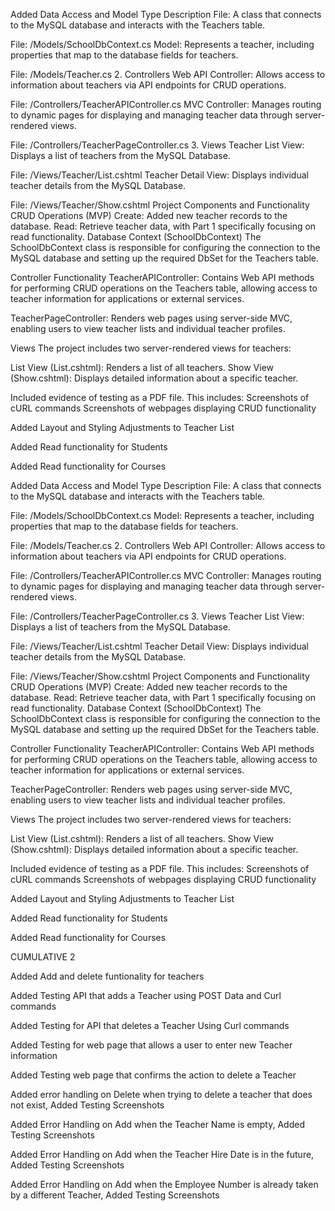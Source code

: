 Added Data Access and Model Type Description File: A class that connects to the MySQL database and interacts with the Teachers table.

File: /Models/SchoolDbContext.cs Model: Represents a teacher, including properties that map to the database fields for teachers.

File: /Models/Teacher.cs 2. Controllers Web API Controller: Allows access to information about teachers via API endpoints for CRUD operations.

File: /Controllers/TeacherAPIController.cs MVC Controller: Manages routing to dynamic pages for displaying and managing teacher data through server-rendered views.

File: /Controllers/TeacherPageController.cs 3. Views Teacher List View: Displays a list of teachers from the MySQL Database.

File: /Views/Teacher/List.cshtml Teacher Detail View: Displays individual teacher details from the MySQL Database.

File: /Views/Teacher/Show.cshtml Project Components and Functionality CRUD Operations (MVP) Create: Added new teacher records to the database. Read: Retrieve teacher data, with Part 1 specifically focusing on read functionality. Database Context (SchoolDbContext) The SchoolDbContext class is responsible for configuring the connection to the MySQL database and setting up the required DbSet for the Teachers table.

Controller Functionality TeacherAPIController: Contains Web API methods for performing CRUD operations on the Teachers table, allowing access to teacher information for applications or external services.

TeacherPageController: Renders web pages using server-side MVC, enabling users to view teacher lists and individual teacher profiles.

Views The project includes two server-rendered views for teachers:

List View (List.cshtml): Renders a list of all teachers. Show View (Show.cshtml): Displays detailed information about a specific teacher.

Included evidence of testing as a PDF file. This includes: Screenshots of cURL commands Screenshots of webpages displaying CRUD functionality

Added Layout and Styling Adjustments to Teacher List

Added Read functionality for Students

Added Read functionality for Courses

Added Data Access and Model Type Description File: A class that connects to the MySQL database and interacts with the Teachers table.

File: /Models/SchoolDbContext.cs Model: Represents a teacher, including properties that map to the database fields for teachers.

File: /Models/Teacher.cs 2. Controllers Web API Controller: Allows access to information about teachers via API endpoints for CRUD operations.

File: /Controllers/TeacherAPIController.cs MVC Controller: Manages routing to dynamic pages for displaying and managing teacher data through server-rendered views.

File: /Controllers/TeacherPageController.cs 3. Views Teacher List View: Displays a list of teachers from the MySQL Database.

File: /Views/Teacher/List.cshtml Teacher Detail View: Displays individual teacher details from the MySQL Database.

File: /Views/Teacher/Show.cshtml Project Components and Functionality CRUD Operations (MVP) Create: Added new teacher records to the database. Read: Retrieve teacher data, with Part 1 specifically focusing on read functionality. Database Context (SchoolDbContext) The SchoolDbContext class is responsible for configuring the connection to the MySQL database and setting up the required DbSet for the Teachers table.

Controller Functionality TeacherAPIController: Contains Web API methods for performing CRUD operations on the Teachers table, allowing access to teacher information for applications or external services.

TeacherPageController: Renders web pages using server-side MVC, enabling users to view teacher lists and individual teacher profiles.

Views The project includes two server-rendered views for teachers:

List View (List.cshtml): Renders a list of all teachers. Show View (Show.cshtml): Displays detailed information about a specific teacher.

Included evidence of testing as a PDF file. This includes: Screenshots of cURL commands Screenshots of webpages displaying CRUD functionality

Added Layout and Styling Adjustments to Teacher List

Added Read functionality for Students

Added Read functionality for Courses

CUMULATIVE 2

Added Add and delete funtionality for teachers


Added Testing API that adds a Teacher using POST Data and Curl commands


Added Testing for  API that deletes a Teacher Using Curl commands


Added Testing for  web page that allows a user to enter new Teacher information


Added Testing web page that confirms the action to delete a Teacher


Added error handling on Delete when trying to delete a teacher that does not exist, Added Testing Screenshots


Added Error Handling on Add when the Teacher Name is empty, Added Testing Screenshots

Added  Error Handling on Add when the Teacher Hire Date is in the future, Added Testing Screenshots

Added Error Handling on Add when the Employee Number is already taken by a different Teacher, Added Testing Screenshots


